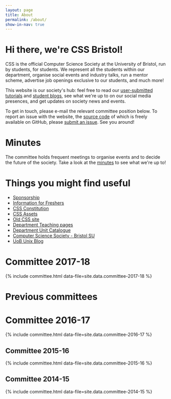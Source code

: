 ```yaml
---
layout: page
title: About
permalink: /about/
show-in-nav: true
---
```


# Hi there, we're CSS Bristol!

CSS is the official Computer Science Society at the University of Bristol, run by students, for students. We represent all the students within our department, organise social events and industry talks, run a mentor scheme, advertise job openings exclusive to our students, and much more!

This website is our society's hub: feel free to read our [user-submitted tutorials](/tutorials) and [student blogs](/blog), see what we're up to on our social media presences, and get updates on society news and events.

To get in touch, please e-mail the relevant committee position below. To report an issue with the website, the [source code](https://github.com/cssbristol/cssbristol.github.io) of which is freely available on GitHub, please [submit an issue](https://github.com/cssbristol/cssbristol.github.io/issues). See you around!

# Minutes

The committee holds frequent meetings to organise events and to decide the future of the society.
Take a look at the [minutes](https://drive.google.com/open?id=0B4WgBXYPLrCzaEp6Z3BnOUFleWs) to see what we're up to!

# Things you might find useful

* [Sponsorship](/pages/sponsors)
* [Information for Freshers](/pages/freshers)
* [CSS Constitution](/pages/constitution)
* [CSS Assets](/pages/assets)
* [Old CSS site](/old)
* [Department Teaching pages](http://www.cs.bris.ac.uk/Teaching/)
* [Department Unit Catalogue](https://www.bris.ac.uk/esu/unitprogcat/UnitsForDept.jsa?orgCode=COSC)
* [Computer Science Society - Bristol SU](http://www.bristolsu.org.uk/groups/computer-science-society)
* [UoB Unix Blog](http://unix.bris.ac.uk/)

# Committee 2017-18

{% include committee.html data-file=site.data.committee-2017-18 %}


# Previous committees

# Committee 2016-17

{% include committee.html data-file=site.data.committee-2016-17 %}

## Committee 2015-16

{% include committee.html data-file=site.data.committee-2015-16 %}

## Committee 2014-15

{% include committee.html data-file=site.data.committee-2014-15 %}
